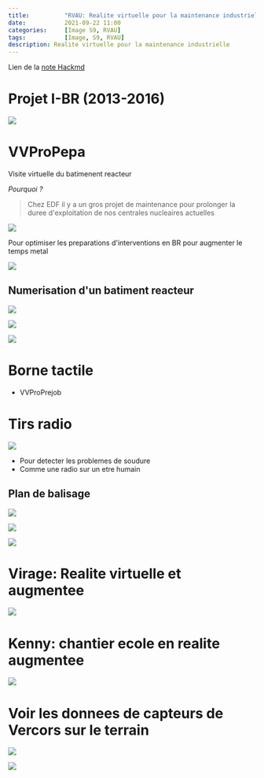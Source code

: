 ```yaml
---
title:          "RVAU: Realite virtuelle pour la maintenance industrielle"
date:           2021-09-22 11:00
categories:     [Image S9, RVAU]
tags:           [Image, S9, RVAU]
description: Realite virtuelle pour la maintenance industrielle
---
```

Lien de la [note Hackmd](https://hackmd.io/@lemasymasa/HJrB4O_QF)

# Projet I-BR (2013-2016)

![](https://i.imgur.com/WZE5yPf.jpg)

# VVProPepa

<div class="alert alert-info" role="alert" markdown="1">
Visite virtuelle du batimenent reacteur
</div>

*Pourquoi ?*
> Chez EDF il y a un gros projet de maintenance pour prolonger la duree d'exploitation de nos centrales nucleaires actuelles

![](https://i.imgur.com/IRrajJa.jpg)


<div class="alert alert-success" role="alert" markdown="1">
Pour optimiser les preparations d'interventions en BR pour augmenter le temps metal

![](https://i.imgur.com/hLfngoN.png)

</div>

## Numerisation d'un batiment reacteur

![](https://i.imgur.com/r9t22WY.png)

![](https://i.imgur.com/R0mknCc.png)

![](https://i.imgur.com/pcRXW7b.png)

# Borne tactile

- VVProPrejob

# Tirs radio

![](https://i.imgur.com/7woUBei.png)
- Pour detecter les problemes de soudure
- Comme une radio sur un etre humain

## Plan de balisage

![](https://i.imgur.com/5uHhgLZ.png)

![](https://i.imgur.com/NMmrcTM.png)

![](https://i.imgur.com/tsubPMK.png)

# Virage: Realite virtuelle et augmentee

![](https://i.imgur.com/HJgCEhp.jpg)

# Kenny: chantier ecole en realite augmentee

![](https://i.imgur.com/vv1SXDK.jpg)

# Voir les donnees de capteurs de Vercors sur le terrain

![](https://i.imgur.comuB0cOe.png)

![](https://i.imgur.com/Ge27xtU.jpg)
